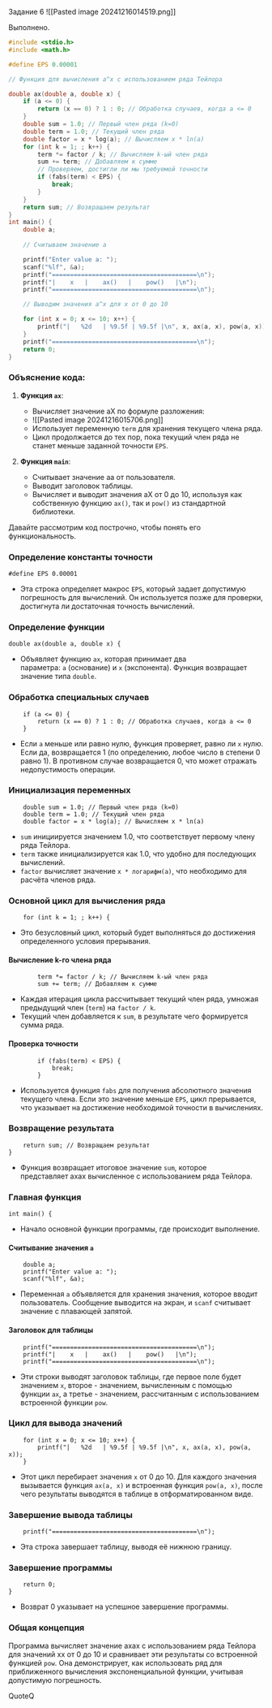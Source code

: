 Задание 6 
![[Pasted image 20241216014519.png]]

Выполнено.

```C
#include <stdio.h>
#include <math.h>

#define EPS 0.00001

// Функция для вычисления a^x с использованием ряда Тейлора

double ax(double a, double x) {
    if (a <= 0) {
        return (x == 0) ? 1 : 0; // Обработка случаев, когда a <= 0
    }
    double sum = 1.0; // Первый член ряда (k=0)
    double term = 1.0; // Текущий член ряда
    double factor = x * log(a); // Вычисляем x * ln(a)
    for (int k = 1; ; k++) {
        term *= factor / k; // Вычисляем k-ый член ряда
        sum += term; // Добавляем к сумме
        // Проверяем, достигли ли мы требуемой точности
        if (fabs(term) < EPS) {
            break;
        }
    }
    return sum; // Возвращаем результат
}
int main() {
    double a;
    
    // Считываем значение a

    printf("Enter value a: ");
    scanf("%lf", &a);
    printf("========================================\n");
    printf("|    x   |    ax()   |    pow()   |\n");
    printf("========================================\n");

    // Выводим значения a^x для x от 0 до 10

    for (int x = 0; x <= 10; x++) {
        printf("|   %2d   | %9.5f | %9.5f |\n", x, ax(a, x), pow(a, x));
    }
    printf("========================================\n");
    return 0;
}
```
### Объяснение кода:

1. **Функция `ax`**:
    
    - Вычисляет значение aX по формуле разложения:
    - ![[Pasted image 20241216015706.png]]
    - Использует переменную `term` для хранения текущего члена ряда.
    - Цикл продолжается до тех пор, пока текущий член ряда не станет меньше заданной точности `EPS`.
2. **Функция `main`**:
    
    - Считывает значение aa от пользователя.
    - Выводит заголовок таблицы.
    - Вычисляет и выводит значения aX от 0 до 10, используя как собственную функцию `ax()`, так и `pow()` из стандартной библиотеки.


Давайте рассмотрим код построчно, чтобы понять его функциональность.

### Определение константы точности


```
#define EPS 0.00001
```

- Эта строка определяет макрос `EPS`, который задает допустимую погрешность для вычислений. Он используется позже для проверки, достигнута ли достаточная точность вычислений.

### Определение функции


```
double ax(double a, double x) {
```

- Объявляет функцию `ax`, которая принимает два параметра: `a` (основание) и `x` (экспонента). Функция возвращает значение типа `double`.

### Обработка специальных случаев

```
    if (a <= 0) {
        return (x == 0) ? 1 : 0; // Обработка случаев, когда a <= 0
    }
```

- Если `a` меньше или равно нулю, функция проверяет, равно ли `x` нулю. Если да, возвращается 1 (по определению, любое число в степени 0 равно 1). В противном случае возвращается 0, что может отражать недопустимость операции.

### Инициализация переменных



```
    double sum = 1.0; // Первый член ряда (k=0)
    double term = 1.0; // Текущий член ряда
    double factor = x * log(a); // Вычисляем x * ln(a)
```

- `sum` инициируется значением 1.0, что соответствует первому члену ряда Тейлора.
- `term` также инициализируется как 1.0, что удобно для последующих вычислений.
- `factor` вычисляет значение `x * логарифм(a)`, что необходимо для расчёта членов ряда.

### Основной цикл для вычисления ряда


```
    for (int k = 1; ; k++) {
```

- Это безусловный цикл, который будет выполняться до достижения определенного условия прерывания.

#### Вычисление k-го члена ряда


```
        term *= factor / k; // Вычисляем k-ый член ряда
        sum += term; // Добавляем к сумме
```

- Каждая итерация цикла рассчитывает текущий член ряда, умножая предыдущий член (`term`) на `factor / k`.
- Текущий член добавляется к `sum`, в результате чего формируется сумма ряда.

#### Проверка точности


```
        if (fabs(term) < EPS) {
            break;
        }
```

- Используется функция `fabs` для получения абсолютного значения текущего члена. Если это значение меньше `EPS`, цикл прерывается, что указывает на достижение необходимой точности в вычислениях.

### Возвращение результата


```
    return sum; // Возвращаем результат
}
```

- Функция возвращает итоговое значение `sum`, которое представляет axax вычисленное с использованием ряда Тейлора.

### Главная функция


```
int main() {
```

- Начало основной функции программы, где происходит выполнение.

#### Считывание значения `a`



```
    double a;
    printf("Enter value a: ");
    scanf("%lf", &a);
```

- Переменная `a` объявляется для хранения значения, которое вводит пользователь. Сообщение выводится на экран, и `scanf` считывает значение с плавающей запятой.

#### Заголовок для таблицы



```
    printf("========================================\n");
    printf("|    x   |    ax()   |    pow()   |\n");
    printf("========================================\n");
```

- Эти строки выводят заголовок таблицы, где первое поле будет значением `x`, второе - значением, вычисленным с помощью функции `ax`, а третье - значением, рассчитанным с использованием встроенной функции `pow`.

### Цикл для вывода значений



```
    for (int x = 0; x <= 10; x++) {
        printf("|   %2d   | %9.5f | %9.5f |\n", x, ax(a, x), pow(a, x));
    }
```

- Этот цикл перебирает значения `x` от 0 до 10. Для каждого значения вызывается функция `ax(a, x)` и встроенная функция `pow(a, x)`, после чего результаты выводятся в таблице в отформатированном виде.

### Завершение вывода таблицы


```
    printf("========================================\n");
```

- Эта строка завершает таблицу, выводя её нижнюю границу.

### Завершение программы


```
    return 0;
}
```

- Возврат 0 указывает на успешное завершение программы.

### Общая концепция

Программа вычисляет значение axax с использованием ряда Тейлора для значений xx от 0 до 10 и сравнивает эти результаты со встроенной функцией `pow`. Она демонстрирует, как использовать ряд для приближенного вычисления экспоненциальной функции, учитывая допустимую погрешность.

QuoteQ

